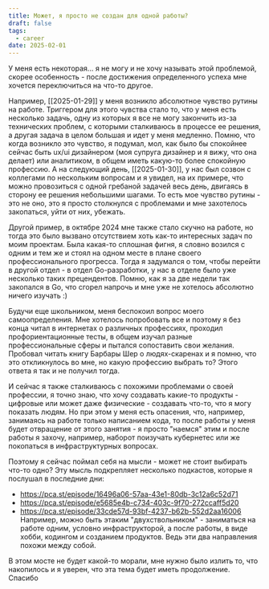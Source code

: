```yaml
---
title: Может, я просто не создан для одной работы?
draft: false
tags:
  - career
date: 2025-02-01
---
```

У меня есть некоторая... я не могу и не хочу называть этой проблемой, скорее особенность - после достижения определенного успеха мне хочется переключиться на что-то другое.

Например, [[2025-01-29]] у меня возникло абсолютное чувство рутины на работе. Триггером для этого чувства стало то, что у меня есть несколько задачь, одну из которых я все не могу закончить из-за технических проблем, с которыми сталкиваюсь в процессе ее решения, а другая задача в целом большая и идет у меня медленно.
Помню, что когда возникло это чувство, я подумал, мол, как было бы спокойнее сейчас быть ux/ui дизайнером (моя супруга дизайнер и я вижу, что она делает) или аналитиком, в общем иметь какую-то более спокойную профессию. 
А на следующий день, [[2025-01-30]], у нас был созвон с коллегами по нескольким вопросам и я увидел, на их примере, что можно провозиться с одной гребаной задачей весь день, двигаясь в сторону ее решения небольшими шагами.
То есть мое чувство рутины - это не оно, это я просто столкнулся с проблемами и мне захотелось закопаться, уйти от них, убежать.

Другой пример, в октябре 2024 мне также стало скучно на работе, но тогда это было вызвано отсутствием хоть как-то интересных задач по моим проектам. Была какая-то сплошная фигня, я словно возился с одним и тем же и стоял на одном месте в плане своего профессионального прогресса.
Тогда я задумался о том, чтобы перейти в другой отдел - в отдел Go-разработки, у нас в отделе было уже несколько таких прецендентов. Помню, как я за две недели так закопался в Go, что сгорел напрочь и мне уже не хотелось абсолютно ничего изучать :)

Будучи еще школьником, меня беспокоил вопрос моего самоопределения. Мне хотелось попробовать все и поэтому я без конца читал в интернетах о различных профессиях, проходил профориентационные тесты, в общем изучал разные профессиональные сферы и пытался сопоставить свои желания. Пробовал читать книгу Барбары Шер о людях-скаренах и я помню, что это откликнулось во мне, но какую профессию выбрать то? Этого ответа я так и не получил тогда.

И сейчас я также сталкиваюсь с похожими проблемами о своей профессии, я точно знаю, что хочу создавать какие-то продукты - цифровые или может даже физические - создавать что-то, что я могу показать людям. Но при этом у меня есть опасения, что, например, занимаясь на работе только написанием кода, то после работы у меня будет отвращение от этого занятия - я просто "наемся" этим и после работы я захочу, например, наборот поизучать кубернетес или же покопаться в инфраструктурных вопросах.

Поэтому я сейчас поймал себя на мысли - может не стоит выбирать что-то одно? Эту мысль подкрепляет несколько подкастов, которые я послушал в последние дни:
- https://pca.st/episode/16496a06-57aa-43e1-80db-3c12a6c52d71
- https://pca.st/episode/e5685e4b-c734-403c-9f70-272ccaff5d20
- https://pca.st/episode/33cde57d-93bf-4237-b62b-552d2aa16006
Например, можно быть этаким "двухствольником" - заниматься на работе одним, условно инфраструкторой, а после работы, в виде хобби, кодингом и созданием продуктов. Ведь эти два направления похожи между собой.

В этом мосте не будет какой-то морали, мне нужно было излить то, что накопилось и я уверен, что эта тема будет иметь продолжение. Спасибо